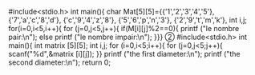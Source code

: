 #include<stdio.h> 
int main(){
char Mat[5][5]={{'1','2','3','4','5'}, 
                {'7','a','c','8','d'}, 
                {'c','9','4','z','8'}, 
                {'5','6','p','n','3'}, 
                {'2','9','t','m','k'},
int i,j; 
for(i=0,i<5,i++){
for (j=0,j<5,j++){
if(M[i][j]%2==0){
printf ("le nombre pair:\n"); 
else
printf ("le nombre impair:\n");
}}} 
②
#include<stdio.h> 
int main(){
int matrix [5][5]; 
int i,j; 
for (i=0,i<5;i++){
for (j=0,j<5;j++){
scanf("%d",&matrix [i][j]); 
}} 
printf ("the first diameter:\n"); 
printf ("the second diameter:\n"); 
return 0;
